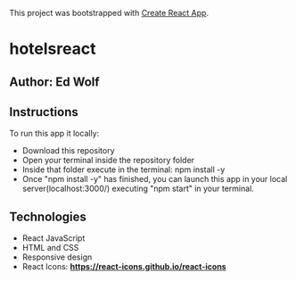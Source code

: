 This project was bootstrapped with [Create React App](https://github.com/facebook/create-react-app).

# hotelsreact

## Author: Ed Wolf

## Instructions

To run this app it locally:
* Download this repository
* Open your terminal inside the repository folder
* Inside that folder execute in the terminal:  npm install -y
* Once "npm install -y" has finished, you can launch this app in your local server(localhost:3000/) executing "npm start" in your terminal.

## Technologies

* React JavaScript
* HTML and CSS
* Responsive design
* React Icons: **https://react-icons.github.io/react-icons**